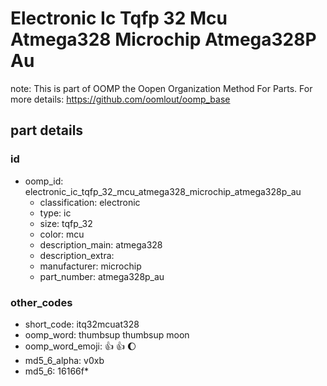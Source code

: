 # Electronic Ic Tqfp 32 Mcu Atmega328 Microchip Atmega328P Au  

note: This is part of OOMP the Oopen Organization Method For Parts. For more details: https://github.com/oomlout/oomp_base

##  part details





### id
* oomp_id: electronic_ic_tqfp_32_mcu_atmega328_microchip_atmega328p_au
  * classification: electronic
  * type: ic
  * size: tqfp_32
  * color: mcu
  * description_main: atmega328
  * description_extra: 
  * manufacturer: microchip
  * part_number: atmega328p_au

### other_codes
* short_code: itq32mcuat328
* oomp_word: thumbsup thumbsup moon
* oomp_word_emoji: :thumbsup: :thumbsup: :moon:
* md5_6_alpha: v0xb
* md5_6: 16166f* 
